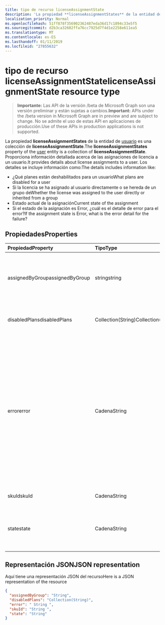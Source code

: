 ```yaml
---
title: tipo de recurso licenseAssignmentState
description: 'La propiedad **licenseAssignmentStates** de la entidad de usuario es una colección de **licenseAssignmentState**. Proporciona información detallada acerca de las asignaciones de licencia a un usuario. Los detalles se incluye información como:  '
localization_priority: Normal
ms.openlocfilehash: 51ff878f356902362487eda36d17c1894c33e5f5
ms.sourcegitcommit: d2b3ca32602ffa76cc7925d7f4d1e2258e611ea5
ms.translationtype: MT
ms.contentlocale: es-ES
ms.lasthandoff: 01/11/2019
ms.locfileid: "27855632"
---
```

# <a name="licenseassignmentstate-resource-type"></a><span data-ttu-id="12923-105">tipo de recurso licenseAssignmentState</span><span class="sxs-lookup"><span data-stu-id="12923-105">licenseAssignmentState resource type</span></span>

> <span data-ttu-id="12923-106">**Importante:** Las API de la versión /beta de Microsoft Graph son una versión preliminar y están sujetas a cambios.</span><span class="sxs-lookup"><span data-stu-id="12923-106">**Important:** APIs under the /beta version in Microsoft Graph are in preview and are subject to change.</span></span> <span data-ttu-id="12923-107">No se admite el uso de estas API en aplicaciones de producción.</span><span class="sxs-lookup"><span data-stu-id="12923-107">Use of these APIs in production applications is not supported.</span></span>

<span data-ttu-id="12923-108">La propiedad **licenseAssignmentStates** de la entidad de [usuario](user.md) es una colección de **licenseAssignmentState**.</span><span class="sxs-lookup"><span data-stu-id="12923-108">The **licenseAssignmentStates** property of the [user](user.md) entity is a collection of **licenseAssignmentState**.</span></span> <span data-ttu-id="12923-109">Proporciona información detallada acerca de las asignaciones de licencia a un usuario.</span><span class="sxs-lookup"><span data-stu-id="12923-109">It provides details about license assignments to a user.</span></span> <span data-ttu-id="12923-110">Los detalles se incluye información como:</span><span class="sxs-lookup"><span data-stu-id="12923-110">The details includes information like:</span></span>  

 - <span data-ttu-id="12923-111">¿Qué planes están deshabilitados para un usuario</span><span class="sxs-lookup"><span data-stu-id="12923-111">What plans are disabled for a user</span></span>
 - <span data-ttu-id="12923-112">Si la licencia se ha asignado al usuario directamente o se hereda de un grupo de</span><span class="sxs-lookup"><span data-stu-id="12923-112">Whether the license was assigned to the user directly or inherited from a group</span></span>
 - <span data-ttu-id="12923-113">Estado actual de la asignación</span><span class="sxs-lookup"><span data-stu-id="12923-113">Current state of the assignment</span></span>
 - <span data-ttu-id="12923-114">Si el estado de la asignación es Error, ¿cuál es el detalle de error para el error?</span><span class="sxs-lookup"><span data-stu-id="12923-114">If the assignment state is Error, what is the error detail for the failure?</span></span> 


## <a name="properties"></a><span data-ttu-id="12923-115">Propiedades</span><span class="sxs-lookup"><span data-stu-id="12923-115">Properties</span></span>
| <span data-ttu-id="12923-116">Propiedad</span><span class="sxs-lookup"><span data-stu-id="12923-116">Property</span></span>     | <span data-ttu-id="12923-117">Tipo</span><span class="sxs-lookup"><span data-stu-id="12923-117">Type</span></span>   |<span data-ttu-id="12923-118">Description</span><span class="sxs-lookup"><span data-stu-id="12923-118">Description</span></span>|
|:---------------|:--------|:----------|
|<span data-ttu-id="12923-119">assignedByGroup</span><span class="sxs-lookup"><span data-stu-id="12923-119">assignedByGroup</span></span>|<span data-ttu-id="12923-120">string</span><span class="sxs-lookup"><span data-stu-id="12923-120">string</span></span>|<span data-ttu-id="12923-121">El identificador del grupo al que se asigna esta licencia.</span><span class="sxs-lookup"><span data-stu-id="12923-121">The id of the group that assigns this license.</span></span> <span data-ttu-id="12923-122">Si la asignación es una licencia asignada directos, este campo será Null.</span><span class="sxs-lookup"><span data-stu-id="12923-122">If the assignment is a direct-assigned license, this field will be Null.</span></span> <span data-ttu-id="12923-123">Solo lectura.</span><span class="sxs-lookup"><span data-stu-id="12923-123">Read-Only.</span></span>|
|<span data-ttu-id="12923-124">disabledPlans</span><span class="sxs-lookup"><span data-stu-id="12923-124">disabledPlans</span></span>|<span data-ttu-id="12923-125">Collection(String)</span><span class="sxs-lookup"><span data-stu-id="12923-125">Collection(String)</span></span>|<span data-ttu-id="12923-126">Los planes de servicio que están deshabilitados en esta asignación.</span><span class="sxs-lookup"><span data-stu-id="12923-126">The service plans that are disabled in this assignment.</span></span> <span data-ttu-id="12923-127">Solo lectura.</span><span class="sxs-lookup"><span data-stu-id="12923-127">Read-Only.</span></span>|
|<span data-ttu-id="12923-128">error</span><span class="sxs-lookup"><span data-stu-id="12923-128">error</span></span>|<span data-ttu-id="12923-129">Cadena</span><span class="sxs-lookup"><span data-stu-id="12923-129">String</span></span>|<span data-ttu-id="12923-130">Error de asignación de licencia.</span><span class="sxs-lookup"><span data-stu-id="12923-130">License assignment failure error.</span></span> <span data-ttu-id="12923-131">Si la licencia está asignada correctamente, este campo será Null.</span><span class="sxs-lookup"><span data-stu-id="12923-131">If the license is assigned successfully, this field will be Null.</span></span> <span data-ttu-id="12923-132">Solo lectura.</span><span class="sxs-lookup"><span data-stu-id="12923-132">Read-Only.</span></span> <span data-ttu-id="12923-133">Valores posibles: `CountViolation`, `MutuallyExclusiveViolation`, `DependencyViolation`, `ProhibitedInUsageLocationViolation`, `UniquenessViolation`, y `Others`.</span><span class="sxs-lookup"><span data-stu-id="12923-133">Possible values: `CountViolation`, `MutuallyExclusiveViolation`, `DependencyViolation`, `ProhibitedInUsageLocationViolation`, `UniquenessViolation`, and `Others`.</span></span> <span data-ttu-id="12923-134">Para obtener más información acerca de cómo identificar y resolver la asignación de licencias de errores, consulte [aquí](https://docs.microsoft.com/azure/active-directory/users-groups-roles/licensing-groups-resolve-problems).</span><span class="sxs-lookup"><span data-stu-id="12923-134">For more information on how to identify and resolve license assignment errors see [here](https://docs.microsoft.com/azure/active-directory/users-groups-roles/licensing-groups-resolve-problems).</span></span>|
|<span data-ttu-id="12923-135">skuId</span><span class="sxs-lookup"><span data-stu-id="12923-135">skuId</span></span>|<span data-ttu-id="12923-136">Cadena</span><span class="sxs-lookup"><span data-stu-id="12923-136">String</span></span>|<span data-ttu-id="12923-137">Identificador único de la SKU.</span><span class="sxs-lookup"><span data-stu-id="12923-137">The unique identifier for the SKU.</span></span> <span data-ttu-id="12923-138">Solo lectura.</span><span class="sxs-lookup"><span data-stu-id="12923-138">Read-Only.</span></span>|
|<span data-ttu-id="12923-139">state</span><span class="sxs-lookup"><span data-stu-id="12923-139">state</span></span>|<span data-ttu-id="12923-140">Cadena</span><span class="sxs-lookup"><span data-stu-id="12923-140">String</span></span>|<span data-ttu-id="12923-141">Indicar el estado actual de esta asignación.</span><span class="sxs-lookup"><span data-stu-id="12923-141">Indicate the current state of this assignment.</span></span> <span data-ttu-id="12923-142">Solo lectura.</span><span class="sxs-lookup"><span data-stu-id="12923-142">Read-Only.</span></span> <span data-ttu-id="12923-143">Valores posibles: activo, ActiveWithError, deshabilitado y Error.</span><span class="sxs-lookup"><span data-stu-id="12923-143">Possible values: Active, ActiveWithError, Disabled and Error.</span></span>|

## <a name="json-representation"></a><span data-ttu-id="12923-144">Representación JSON</span><span class="sxs-lookup"><span data-stu-id="12923-144">JSON representation</span></span>

<span data-ttu-id="12923-145">Aquí tiene una representación JSON del recurso</span><span class="sxs-lookup"><span data-stu-id="12923-145">Here is a JSON representation of the resource</span></span>

```json
{
  "assignedByGroup": "String",
  "disabledPlans": "Collection(String)",
  "error": " String ",  
  "skuId": "String ",
  "state": "String"
}

```
